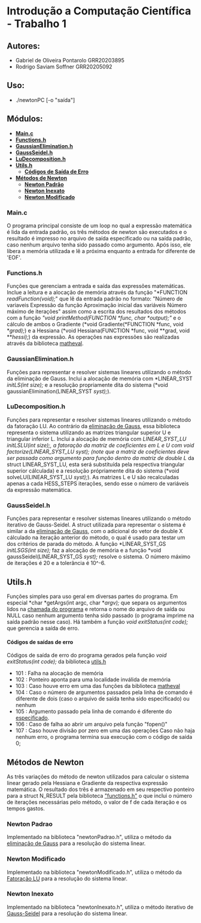 # **Introdução a Computação Científica - Trabalho 1**

## Autores:

- Gabriel de Oliveira Pontarolo GRR20203895
- Rodrigo Saviam Soffner GRR20205092

## Uso:

- ./newtonPC [-o "saída"]

## Módulos:

  - [**Main.c**](#mainc)
  - [**Functions.h**](#functionsh)
  - [**GaussianElimination.h**](#gaussianeliminationh)
  - [**GaussSeidel.h**](#gaussseidelh)
  - [**LuDecomposition.h**](#ludecompositionh)
  - [**Utils.h**](#utilsh)
    - [**Códigos de Saída de Erro**](#saidas-de-erro)
  - [**Métodos de Newton**](#métodos-de-newton)
    - [**Newton Padrão**](#newton-padrao)
    - [**Newton Inexato**](#newton-inexato)
    - [**Newton Modificado**](#newton-modificado)


### Main.c
  O programa principal consiste de um loop no qual a expressão matemática é lida da entrada padrão, os três métodos de newton são executados e o resultado é impresso no arquivo de saída especificado ou na saída padrão, caso nenhum arquivo tenha sido passado como argumento. Após isso, ele libera a memória utilizada e lê a próxima enquanto a entrada for diferente de 'EOF'.

### Functions.h
  Funções que gerenciam a entrada e saída das expressões matemáticas. Inclue a leitura e a alocação de memória através da função "*FUNCTION *readFunction(void);*" que lê da entrada padrão no formato:
  "Número de variaveis
   Expressão da função
   Aproximação inicial das variáveis
   Número máximo de iterações"
assim como a escrita dos resultados dos métodos com a função *"void printMethod(FUNCTION \*func, char \*output);"* e o cálculo de ambos o Gradiente (*void Gradiente(*FUNCTION *func, void \**grad);*) e a Hessiana (*void Hessiana(FUNCTION *func, void \**grad, void \*\**hessi);*) da expressão. As operações nas expressões são realizadas através da biblioteca [matheval](https://www.gnu.org/software/libmatheval/).
  
### GaussianElimination.h
  Funções para representar e resolver sistemas lineares utilizando o método da eliminação de Gauss. Inclui a alocação de memória com *LINEAR_SYST *initLS(int size);* e a resolução propriamente dita do sistema (*void gaussianElimination(LINEAR_SYST *syst);*).
  
### LuDecomposition.h
  Funções para representar e resolver sistemas lineares utilizando o método da fatoração LU. Ao contrário da [eliminação de Gauss](#gaussianeliminationh), essa biblioteca representa o sistema utilizando as matrizes triangular superior U e triangular inferior L. Inclui a alocação de memória com *LINEAR_SYST_LU *initLSLU(int size);*, a fatoração da matriz de coeficientes em L e U com *void factorize(LINEAR_SYST_LU *syst);* (note que a matriz de coeficientes deve ser passada como argumento para função dentro da matriz de double L** da struct LINEAR_SYST_LU, esta será substituída pela respectiva triangular superior cálculada) e a resolução própriamente dita do sistema (*void solveLU(LINEAR_SYST_LU *syst);*). As matrizes L e U são recalculadas apenas a cada HESS_STEPS iterações, sendo esse o número de variáveis da expressão matemática.
  
### GaussSeidel.h 
 Funções para representar e resolver sistemas lineares utilizando o método iterativo de Gauss-Seidel. A struct utilizada para representar o sistema é similar a da [eliminação de Gauss](#gaussianeliminationh), com o adicional do vetor de double X cálculado na iteração anterior do método, o qual é usado para testar um dos critérios de parada do método. A função *LINEAR_SYST_GS *initLSGS(int size);* faz a alocação de memória e a função *void gaussSeidel(LINEAR_SYST_GS *syst);* resolve o sistema. O número máximo de iterações é 20 e a tolerância é 10^-6.
 
## Utils.h
  Funções simples para uso geral em diversas partes do programa. Em especial *char *getArgs(int argc, char \**argv);* que separa os argumentos lidos na [chamada do programa](#uso) e retorna o nome do arquivo de saída ou NULL caso nenhum argumento tenha sido passado (o programa imprime na saída padrão nesse caso). Há também a função *void exitStatus(int code);* que gerencia a saída de erro.

#### Códigos de saídas de erro
  Códigos de saída de erro do programa gerados pela função *void exitStatus(int code);* da biblioteca [utils.h](#utilsh)
- 101 : Falha na alocação de memória 
- 102 : Ponteiro aponta para uma localidade inválida de memória
- 103 : Caso houve erro em uma das funções da biblioteca [matheval](https://www.gnu.org/software/libmatheval/)
- 104 : Caso o número de argumentos passados pela linha de comando é diferente de dois (caso o arquivo de saída tenha sido especificado) ou nenhum
- 105 : Argumento passado pela linha de comando é diferente do [especificado](#uso).
- 106 : Caso de falha ao abrir um arquivo pela função "fopen()"
- 107 : Caso houve divisão por zero em uma das operações
  Caso não haja nenhum erro, o programa termina sua execução com o código de saída 0;
  
## Métodos de Newton
  As três variações do método de newton utilizados para calcular o sistema linear gerado pela Hessiana e Gradiente da respectiva expressão matemática. O resultado dos três é armazenado em seu respectivo ponteiro para a struct N_RESULT pela biblioteca ["functions.h"](#functionsh) o que inclui o número de iterações necessárias pelo método, o valor de f de cada iteração e os tempos gastos.
### Newton Padrao
  Implementado na biblioteca "newtonPadrao.h", utiliza o método da [eliminação de Gauss](#guassianeliminationh) para a resolução do sistema linear.
### Newton Modificado
  Implementado na biblioteca "newtonModificado.h", utiliza o método da [Fatoração LU](#ludecompositionh) para a resolução do sistema linear.
### Newton Inexato
  Implementado na biblioteca "newtonInexato.h", utiliza o método iterativo de [Gauss-Seidel](#gaussseidelh) para a resolução do sistema linear.
